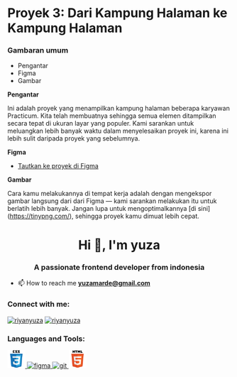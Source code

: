 # Proyek 3: Dari Kampung Halaman ke Kampung Halaman

### Gambaran umum

- Pengantar
- Figma
- Gambar

**Pengantar**

Ini adalah proyek yang menampilkan kampung halaman beberapa karyawan Practicum. Kita telah membuatnya sehingga semua elemen ditampilkan secara tepat di ukuran layar yang populer. Kami sarankan untuk meluangkan lebih banyak waktu dalam menyelesaikan proyek ini, karena ini lebih sulit daripada proyek yang sebelumnya.

**Figma**

- [Tautkan ke proyek di Figma](https://www.figma.com/file/1zCYcflj6BJx5VqOvXU9nb/Sprint-3-From-Homeland-to-Homeland-desktop-mobile?node-id=0%3A1)

**Gambar**

Cara kamu melakukannya di tempat kerja adalah dengan mengekspor gambar langsung dari dari Figma — kami sarankan melakukan itu untuk berlatih lebih banyak. Jangan lupa untuk mengoptimalkannya [di sini] (https://tinypng.com/), sehingga proyek kamu dimuat lebih cepat.


<h1 align="center">Hi 👋, I'm yuza</h1>
<h3 align="center">A passionate frontend developer from indonesia</h3>

- 📫 How to reach me **yuzamarde@gmail.com**

<h3 align="left">Connect with me:</h3>
<p align="left">
<a href="https://dribbble.com/riyanyuza" target="blank"><img align="center" src="https://raw.githubusercontent.com/rahuldkjain/github-profile-readme-generator/master/src/images/icons/Social/dribbble.svg" alt="riyanyuza" height="30" width="40" /></a>
<a href="https://www.behance.net/riyanyuza" target="blank"><img align="center" src="https://raw.githubusercontent.com/rahuldkjain/github-profile-readme-generator/master/src/images/icons/Social/behance.svg" alt="riyanyuza" height="30" width="40" /></a>
</p>

<h3 align="left">Languages and Tools:</h3>
<p align="left"> <a href="https://www.w3schools.com/css/" target="_blank" rel="noreferrer"> <img src="https://raw.githubusercontent.com/devicons/devicon/master/icons/css3/css3-original-wordmark.svg" alt="css3" width="40" height="40"/> </a> <a href="https://www.figma.com/" target="_blank" rel="noreferrer"> <img src="https://www.vectorlogo.zone/logos/figma/figma-icon.svg" alt="figma" width="40" height="40"/> </a> <a href="https://git-scm.com/" target="_blank" rel="noreferrer"> <img src="https://www.vectorlogo.zone/logos/git-scm/git-scm-icon.svg" alt="git" width="40" height="40"/> </a> <a href="https://www.w3.org/html/" target="_blank" rel="noreferrer"> <img src="https://raw.githubusercontent.com/devicons/devicon/master/icons/html5/html5-original-wordmark.svg" alt="html5" width="40" height="40"/> </a> </p>

